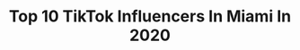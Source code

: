 ---
title: Top 10 TikTok Influencers In Miami In 2020
description: >-
  Find top TikTok influencers in Miami in 2020. Most popular hashtags: #duet #fyp #homeproject #learnfromme.
platform: TikTok
profiles:
  - username: "sophiaaortega"
    fullname: >-
      sophhh
    location: "United States"
    followers: 15298
    engagement: 896
    commentsToLikes: 0.024805
    id: ck95v931ox8tf0j789tgkj043
    verified: false
    hashtags: "#nosepainting, #miami"
  - username: "snaps4real"
    fullname: >-
      Snaps
    location: "United States"
    followers: 36470
    engagement: 2420
    commentsToLikes: 0.085679
    id: ck9789nbt76030j78i96ce19y
    verified: false
    hashtags: "#werkitfromhome, #happyeaster, #losingmymind, #levelup"
  - username: "luhvlace"
    fullname: >-
      P A T R I C K
    location: "United States"
    followers: 236028
    engagement: 2089
    commentsToLikes: 0.037701
    id: ck8hqy2dp6cdg0j78pjzb4x7i
    verified: false
    hashtags: "#pov, #fyp, #duet"
  - username: "lucianodblanco"
    fullname: >-
      lucianodblanco
    location: "United States"
    followers: 15695
    engagement: 2298
    commentsToLikes: 0.053909
    id: ckan36rvq3pp90i78duwr6jm6
    verified: false
    hashtags: "#almondwalk, #duetwithme, #learnfromme, #foryourpage"
  - username: "d.deaguiarrr"
    fullname: >-
      dan
    location: "United States"
    followers: 504664
    engagement: 2092
    commentsToLikes: 0.023603
    id: ck8vw2v9cn8qk0j781l0mrir5
    verified: false
    hashtags: "#fyp, #duet, #makebakeshake, #scoobdance"
  - username: "andreshurtador"
    fullname: >-
      andres:)
    location: "United States"
    followers: 301806
    engagement: 2602
    commentsToLikes: 0.019950
    id: ck8zb6rn44bar0j78aiay0r6n
    verified: false
    hashtags: ""
  - username: "juliezats"
    fullname: >-
      Julie Zats
    location: "United States"
    followers: 1203948
    engagement: 1958
    commentsToLikes: 0.021202
    id: ck8kexl32bguy0j78zqx1ii3u
    verified: true
    hashtags: "#barbiegirl, #playdate, #recathome, #hooper"
  - username: "ajgonz417"
    fullname: >-
      Aj González
    location: "United States"
    followers: 178791
    engagement: 3121
    commentsToLikes: 0.022608
    id: ck910epuxhdwu0j7821yusyes
    verified: false
    hashtags: "#familytime, #monstersinc, #latinoboy, #cult"
  - username: "mr.marchi"
    fullname: >-
      Tyler Marchante ✪
    location: "United States"
    followers: 20364
    engagement: 1607
    commentsToLikes: 0.056390
    id: ck9acypzsuuo50j78q6xqgk3k
    verified: false
    hashtags: "#itsaremix, #minkfam, #trend, #auxcord"
  - username: "imjusttito"
    fullname: >-
      TitoTheFirst
    location: "United States"
    followers: 544549
    engagement: 1803
    commentsToLikes: 0.040543
    id: ck8p0ua2rifjn0j78qzzaf1rd
    verified: true
    hashtags: "#selfmademua, #got2bhome, #quarantineroutine, #analytics"
---